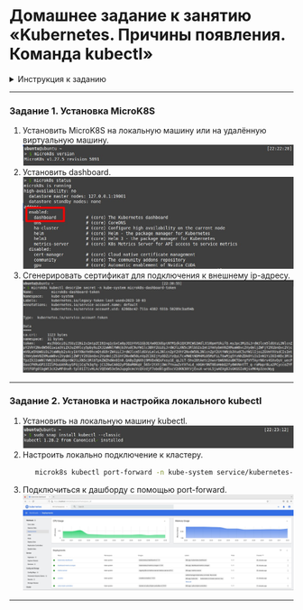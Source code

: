 # Домашнее задание к занятию «Kubernetes. Причины появления. Команда kubectl»


<details><summary>Инструкция к заданию</summary> 

1. Установка MicroK8S:
    - sudo apt update,
    - sudo apt install snapd,
    - sudo snap install microk8s --classic,
    - добавить локального пользователя в группу `sudo usermod -a -G microk8s $USER`,
    - изменить права на папку с конфигурацией `sudo chown -f -R $USER ~/.kube`.

2. Полезные команды:
    - проверить статус `microk8s status --wait-ready`;
    - подключиться к microK8s и получить информацию можно через команду `microk8s command`, например, `microk8s kubectl get nodes`;
    - включить addon можно через команду `microk8s enable`; 
    - список addon `microk8s status`;
    - вывод конфигурации `microk8s config`;
    - проброс порта для подключения локально `microk8s kubectl port-forward -n kube-system service/kubernetes-dashboard 10443:443`.

3. Настройка внешнего подключения:
    - отредактировать файл /var/snap/microk8s/current/certs/csr.conf.template
    ```shell
    # [ alt_names ]
    # Add
    # IP.4 = 123.45.67.89
    ```
    - обновить сертификаты `sudo microk8s refresh-certs --cert front-proxy-client.crt`.

4. Установка kubectl:
    - curl -LO https://storage.googleapis.com/kubernetes-release/release/`curl -s https://storage.googleapis.com/kubernetes-release/release/stable.txt`/bin/linux/amd64/kubectl;
    - chmod +x ./kubectl;
    - sudo mv ./kubectl /usr/local/bin/kubectl;
    - настройка автодополнения в текущую сессию `bash source <(kubectl completion bash)`;
    - добавление автодополнения в командную оболочку bash `echo "source <(kubectl completion bash)" >> ~/.bashrc`.

------


### Инструменты и дополнительные материалы, которые пригодятся для выполнения задания

1. [Инструкция](https://microk8s.io/docs/getting-started) по установке MicroK8S.
2. [Инструкция](https://kubernetes.io/ru/docs/reference/kubectl/cheatsheet/#bash) по установке автодополнения **kubectl**.
3. [Шпаргалка](https://kubernetes.io/ru/docs/reference/kubectl/cheatsheet/) по **kubectl**.
</details>

------

### Задание 1. Установка MicroK8S

1. Установить MicroK8S на локальную машину или на удалённую виртуальную машину.  
   ![res](https://github.com/Rain-m-a-n/devops-netology/blob/master/Администрирование%20кластера%20Kubernetes/Kuber_(1.1)/pics/install.jpg)
2. Установить dashboard.  
   ![res](https://github.com/Rain-m-a-n/devops-netology/blob/master/Администрирование%20кластера%20Kubernetes/Kuber_(1.1)/pics/dashboard.jpg)
3. Сгенерировать сертификат для подключения к внешнему ip-адресу.  
   ![res](https://github.com/Rain-m-a-n/devops-netology/blob/master/Администрирование%20кластера%20Kubernetes/Kuber_(1.1)/pics/token.jpg)
------

### Задание 2. Установка и настройка локального kubectl
1. Установить на локальную машину kubectl.  
   ![res](https://github.com/Rain-m-a-n/devops-netology/blob/master/Администрирование%20кластера%20Kubernetes/Kuber_(1.1)/pics/kube.jpg)
2. Настроить локально подключение к кластеру. 
   ```bash
      microk8s kubectl port-forward -n kube-system service/kubernetes-dashboard 10443:443
   ```
3. Подключиться к дашборду с помощью port-forward.  
   ![res](https://github.com/Rain-m-a-n/devops-netology/blob/master/Администрирование%20кластера%20Kubernetes/Kuber_(1.1)/pics/dashboard01.jpg)
------
